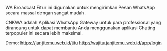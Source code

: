 WA Broadcast
Fitur ini digunakan untuk mengirimkan Pesan WhatsApp secara massal dengan sangat mudah.

CNKWA adalah Aplikasi WhatsApp Gateway untuk para professional yang dirancang untuk dapat membantu Anda menggunakan aplikasi Chating terpopuler ini secara lebih maksimal.


Demo: https://janjitemu.web.id/jitu
      http://wajitu.janjitemu.web.id/app/login
